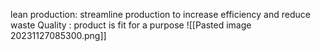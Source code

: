 lean production: streamline production to increase efficiency and reduce waste
Quality : product is fit for a purpose
![[Pasted image 20231127085300.png]]
